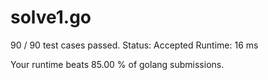 # solve1.go

90 / 90 test cases passed.
Status: Accepted
Runtime: 16 ms

Your runtime beats 85.00 % of golang submissions.


